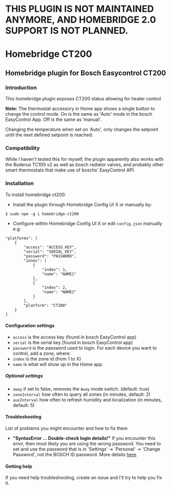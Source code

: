 # THIS PLUGIN IS NOT MAINTAINED ANYMORE, AND HOMEBRIDGE 2.0 SUPPORT IS NOT PLANNED.

# Homebridge CT200

## Homebridge plugin for Bosch Easycontrol CT200

### Introduction
This homebridge plugin exposes CT200 status allowing for heater control

**Note:** The thermostat accessory in Home app shows a single button to change the control mode. On is the same as 'Auto' mode in the bosch EasyControl App. Off is the same as 'manual'.

Changing the temperature when set on 'Auto', only changes the setpoint until the next defined setpoint is reached.

### Compatibility
While I haven't tested this for myself, the plugin apparently also works with the Buderus TC100 v2 as well as bosch radiator valves, and probably other smart thermostats that make use of boschs' EasyControl API.

### Installation
To install homebridge ct200:
- Install the plugin through Homebridge Config UI X or manually by:
```
$ sudo npm -g i homebridge-ct200
```
- Configure within Homebridge Config UI X or edit `config.json` manually e.g:
```
"platforms": [
    {
        "access": "ACCESS_KEY",
        "serial": "SERIAL_KEY",
        "password": "PASSWORD",
        "zones": [
            {
                "index": 1,
                "name": "NAME1"
            },
            {
                "index": 2,
                "name": "NAME2"
            }
        ],
        "platform": "CT200"
    }
]
```
#### Configuration settings
- `access` is the access key (found in bosch EasyControl app)
- `serial` is the serial key (found in bosch EasyControl app)
- `password` is the password used to login.
For each device you want to control, add a zone, where:
- `index` is the zone id (from 1 to X)
- `name` is what will show up in the Home app.

##### Optional settings
- `away` if set to false, removes the `Away` mode switch. (default: true)
- `zoneInterval` how often to query all zones (in minutes, default: 2)
- `auxInterval` how often to refresh humidity and localization (in minutes, default: 5)

#### Troubleshooting
List of problems you might encounter and how to fix them
- **"SyntaxError ... Double-check login details!"** If you encounter this error, then most likely you are using the wrong password. You need to set and use the password that is in 'Settings' -> 'Personal' -> 'Change Password', not the BOSCH ID password. More details [here](https://github.com/lynxcs/homebridge-ct200/issues/22).

#### Getting help
If you need help troubleshooting, create an issue and I'll try to help you fix it.
